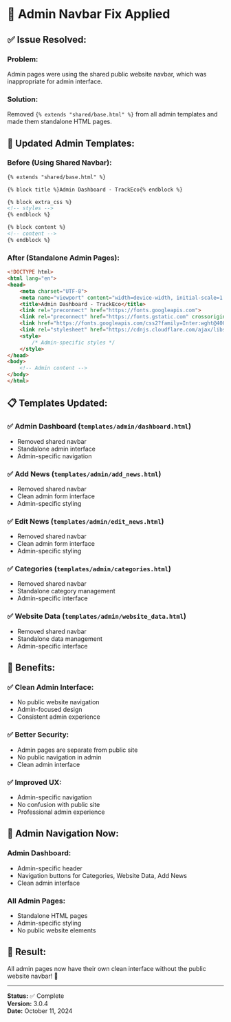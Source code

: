 # 🔧 Admin Navbar Fix Applied

## ✅ **Issue Resolved:**

### **Problem:**
Admin pages were using the shared public website navbar, which was inappropriate for admin interface.

### **Solution:**
Removed `{% extends "shared/base.html" %}` from all admin templates and made them standalone HTML pages.

## 🎨 **Updated Admin Templates:**

### **Before (Using Shared Navbar):**
```html
{% extends "shared/base.html" %}

{% block title %}Admin Dashboard - TrackEco{% endblock %}

{% block extra_css %}
<!-- styles -->
{% endblock %}

{% block content %}
<!-- content -->
{% endblock %}
```

### **After (Standalone Admin Pages):**
```html
<!DOCTYPE html>
<html lang="en">
<head>
    <meta charset="UTF-8">
    <meta name="viewport" content="width=device-width, initial-scale=1.0">
    <title>Admin Dashboard - TrackEco</title>
    <link rel="preconnect" href="https://fonts.googleapis.com">
    <link rel="preconnect" href="https://fonts.gstatic.com" crossorigin>
    <link href="https://fonts.googleapis.com/css2?family=Inter:wght@400;500;600;700;800&display=swap" rel="stylesheet">
    <link rel="stylesheet" href="https://cdnjs.cloudflare.com/ajax/libs/font-awesome/6.4.0/css/all.min.css">
    <style>
        /* Admin-specific styles */
    </style>
</head>
<body>
    <!-- Admin content -->
</body>
</html>
```

## 📋 **Templates Updated:**

### ✅ **Admin Dashboard** (`templates/admin/dashboard.html`)
- Removed shared navbar
- Standalone admin interface
- Admin-specific navigation

### ✅ **Add News** (`templates/admin/add_news.html`)
- Removed shared navbar
- Clean admin form interface
- Admin-specific styling

### ✅ **Edit News** (`templates/admin/edit_news.html`)
- Removed shared navbar
- Clean admin form interface
- Admin-specific styling

### ✅ **Categories** (`templates/admin/categories.html`)
- Removed shared navbar
- Standalone category management
- Admin-specific interface

### ✅ **Website Data** (`templates/admin/website_data.html`)
- Removed shared navbar
- Standalone data management
- Admin-specific interface

## 🎯 **Benefits:**

### ✅ **Clean Admin Interface:**
- No public website navigation
- Admin-focused design
- Consistent admin experience

### ✅ **Better Security:**
- Admin pages are separate from public site
- No public navigation in admin
- Clean admin interface

### ✅ **Improved UX:**
- Admin-specific navigation
- No confusion with public site
- Professional admin experience

## 🚀 **Admin Navigation Now:**

### **Admin Dashboard:**
- Admin-specific header
- Navigation buttons for Categories, Website Data, Add News
- Clean admin interface

### **All Admin Pages:**
- Standalone HTML pages
- Admin-specific styling
- No public website elements

## 🎉 **Result:**

All admin pages now have their own clean interface without the public website navbar! 🌟

---

**Status:** ✅ Complete  
**Version:** 3.0.4  
**Date:** October 11, 2024
